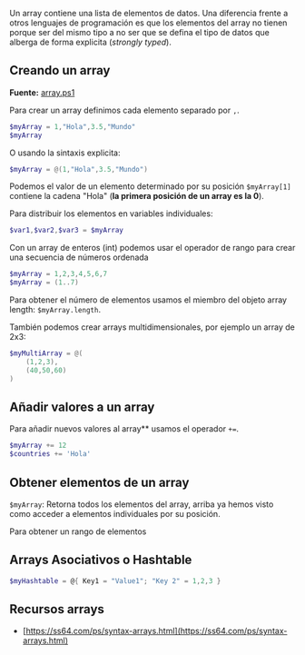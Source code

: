 Un array contiene una lista de elementos de datos. Una diferencia frente a otros lenguajes de programación es que los elementos del array no tienen porque ser del mismo tipo a no ser que se defina el tipo de datos que alberga de forma explicita (_strongly typed_).

## Creando un array

**Fuente:** [array.ps1](/src/sintaxis/variables/arrays/array.ps1)

Para crear un array definimos cada elemento separado por `,`.

```powershell
$myArray = 1,"Hola",3.5,"Mundo"
$myArray	
```
O usando la sintaxis explicita:

```powershell
$myArray = @(1,"Hola",3.5,"Mundo")
```

Podemos el valor de un elemento determinado por su posición `$myArray[1]` contiene la cadena "Hola" (**la primera posición de un array es la 0**).

Para distribuir los elementos en variables individuales:

```powershell
$var1,$var2,$var3 = $myArray
```
Con un array de enteros (int) podemos usar el operador de rango para crear una secuencia de números ordenada

```powershell
$myArray = 1,2,3,4,5,6,7
$myArray = (1..7)
```

Para obtener el número de elementos usamos el miembro del objeto array length: `$myArray.length`. 

También podemos crear arrays multidimensionales, por ejemplo un array de 2x3:

```powershell
$myMultiArray = @(
	(1,2,3),
	(40,50,60)
)
```

## Añadir valores a un array 

Para añadir nuevos valores al array** usamos el operador `+=`.

```powershell
$myArray += 12
$countries += 'Hola'
```

## Obtener elementos de un array

`$myArray`: Retorna todos los elementos del array, arriba ya hemos visto como acceder a elementos individuales por su posición.

Para obtener un rango de elementos  



## Arrays Asociativos o Hashtable 	

```powershell
$myHashtable = @{ Key1 = "Value1"; "Key 2" = 1,2,3 }
```

## Recursos arrays

* [https://ss64.com/ps/syntax-arrays.html](https://ss64.com/ps/syntax-arrays.html)
